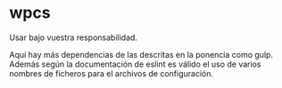# wpcs

Usar bajo vuestra responsabilidad.

Aquí hay más dependencias de las descritas en la ponencia como gulp.
Además según la documentación de eslint es válido el uso de varios nombres de ficheros para el archivos de configuración.
